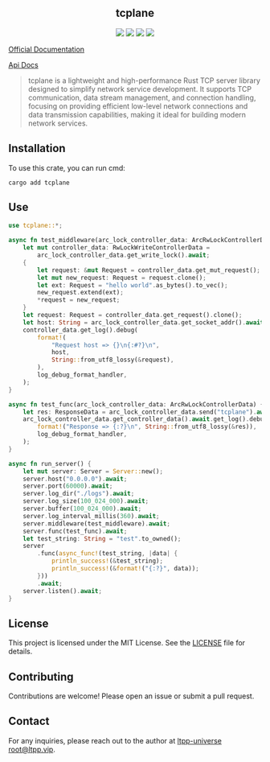 <center>

## tcplane

[![](https://img.shields.io/crates/v/tcplane.svg)](https://crates.io/crates/tcplane)
[![](https://docs.rs/tcplane/badge.svg)](https://docs.rs/tcplane)
[![](https://github.com/ltpp-universe/tcplane/workflows/Rust/badge.svg)](https://github.com/ltpp-universe/tcplane/actions?query=workflow:Rust)
[![](https://img.shields.io/crates/l/tcplane.svg)](./LICENSE)

</center>

[Official Documentation](https://docs.ltpp.vip/tcplane/)

[Api Docs](https://docs.rs/tcplane/latest/tcplane/)

> tcplane is a lightweight and high-performance Rust TCP server library designed to simplify network service development. It supports TCP communication, data stream management, and connection handling, focusing on providing efficient low-level network connections and data transmission capabilities, making it ideal for building modern network services.

## Installation

To use this crate, you can run cmd:

```shell
cargo add tcplane
```

## Use

```rust
use tcplane::*;

async fn test_middleware(arc_lock_controller_data: ArcRwLockControllerData) {
    let mut controller_data: RwLockWriteControllerData =
        arc_lock_controller_data.get_write_lock().await;
    {
        let request: &mut Request = controller_data.get_mut_request();
        let mut new_request: Request = request.clone();
        let ext: Request = "hello world".as_bytes().to_vec();
        new_request.extend(ext);
        *request = new_request;
    }
    let request: Request = controller_data.get_request().clone();
    let host: String = arc_lock_controller_data.get_socket_addr().await.unwrap();
    controller_data.get_log().debug(
        format!(
            "Request host => {}\n{:#?}\n",
            host,
            String::from_utf8_lossy(&request),
        ),
        log_debug_format_handler,
    );
}

async fn test_func(arc_lock_controller_data: ArcRwLockControllerData) {
    let res: ResponseData = arc_lock_controller_data.send("tcplane").await.unwrap();
    arc_lock_controller_data.get_controller_data().await.get_log().debug(
        format!("Response => {:?}\n", String::from_utf8_lossy(&res)),
        log_debug_format_handler,
    );
}

async fn run_server() {
    let mut server: Server = Server::new();
    server.host("0.0.0.0").await;
    server.port(60000).await;
    server.log_dir("./logs").await;
    server.log_size(100_024_000).await;
    server.buffer(100_024_000).await;
    server.log_interval_millis(360).await;
    server.middleware(test_middleware).await;
    server.func(test_func).await;
    let test_string: String = "test".to_owned();
    server
        .func(async_func!(test_string, |data| {
            println_success!(&test_string);
            println_success!(&format!("{:?}", data));
        }))
        .await;
    server.listen().await;
}
```

## License

This project is licensed under the MIT License. See the [LICENSE](LICENSE) file for details.

## Contributing

Contributions are welcome! Please open an issue or submit a pull request.

## Contact

For any inquiries, please reach out to the author at [ltpp-universe <root@ltpp.vip>](mailto:root@ltpp.vip).
